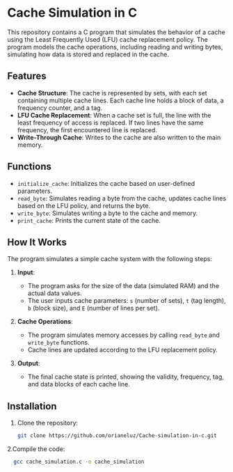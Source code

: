 # Cache Simulation in C

This repository contains a C program that simulates the behavior of a cache using the Least Frequently Used (LFU) cache replacement policy. The program models the cache operations, including reading and writing bytes, simulating how data is stored and replaced in the cache.

## Features

- **Cache Structure**: The cache is represented by sets, with each set containing multiple cache lines. Each cache line holds a block of data, a frequency counter, and a tag.
- **LFU Cache Replacement**: When a cache set is full, the line with the least frequency of access is replaced. If two lines have the same frequency, the first encountered line is replaced.
- **Write-Through Cache**: Writes to the cache are also written to the main memory.

## Functions

- `initialize_cache`: Initializes the cache based on user-defined parameters.
- `read_byte`: Simulates reading a byte from the cache, updates cache lines based on the LFU policy, and returns the byte.
- `write_byte`: Simulates writing a byte to the cache and memory.
- `print_cache`: Prints the current state of the cache.

## How It Works

The program simulates a simple cache system with the following steps:

1. **Input**:
   - The program asks for the size of the data (simulated RAM) and the actual data values.
   - The user inputs cache parameters: `s` (number of sets), `t` (tag length), `b` (block size), and `E` (number of lines per set).
   
2. **Cache Operations**:
   - The program simulates memory accesses by calling `read_byte` and `write_byte` functions.
   - Cache lines are updated according to the LFU replacement policy.

3. **Output**:
   - The final cache state is printed, showing the validity, frequency, tag, and data blocks of each cache line.

## Installation

1. Clone the repository:
   ```bash
   git clone https://github.com/orianeluz/Cache-simulation-in-c.git
   
2.Compile the code:
   ```bash
     gcc cache_simulation.c -o cache_simulation

